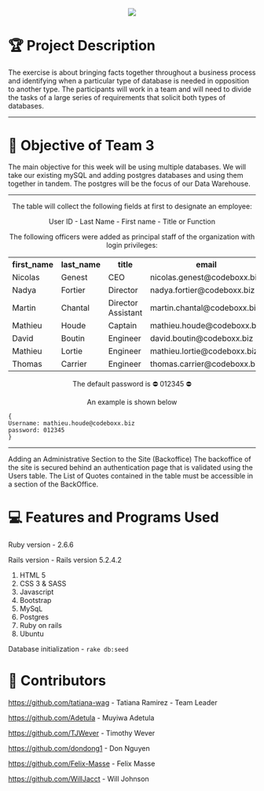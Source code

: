 ## <p align='center'><img src="https://raw.githubusercontent.com/tatiana-wag/Rocket_Elevators_Information_System/master/public/RocketElevators.jpg"></p>

# 🏆 Project Description
The exercise is about bringing facts together throughout a business process and identifying when a particular type of database is needed in opposition to another type. The participants will work in a team and will need to divide the tasks of a large series of requirements that solicit both types of databases.

---

# 💾 Objective of Team 3
The main objective for this week will be using multiple databases.  We will take our existing mySQL and adding postgres databases and using them together in tandem.  The postgres will be the focus of our Data Warehouse.

---

<p align='center'>
The table will collect the following fields at first to designate an employee:
<p align='center'>
 User ID -
 Last Name -
 First name -
 Title or Function
</p>
<p align='center'>
  The following officers were added as principal staff of the organization with login privileges:
</p>
<table align='center'>
  <tr>
    <th>first_name</th>
    <th>last_name</th>
    <th>title</th>
    <th>email</th>
  </tr>
  <tr>
    <td>Nicolas</td>
    <td>Genest</td>
    <td>CEO</td>
    <td>nicolas.genest@codeboxx.biz</td>
  </tr>
  <tr>
    <td>Nadya</td>
    <td>Fortier</td>
    <td>Director</td>
    <td>nadya.fortier@codeboxx.biz</td>
  </tr>
  <tr>
    <td>Martin</td>
    <td>Chantal</td>
    <td>Director Assistant</td>
    <td>martin.chantal@codeboxx.biz</td>
  </tr>
  <tr>
    <td>Mathieu</td>
    <td>Houde</td>
    <td>Captain</td>
    <td>mathieu.houde@codeboxx.biz</td>
  </tr>
  <tr>
    <td>David</td>
    <td>Boutin</td>
    <td>Engineer</td>
    <td>david.boutin@codeboxx.biz</td>
  </tr>
  <tr>
    <td>Mathieu</td>
    <td>Lortie</td>
    <td>Engineer</td>
    <td>mathieu.lortie@codeboxx.biz</td>
  </tr>
  <tr>
    <td>Thomas</td>
    <td>Carrier</td>
    <td>Engineer</td>
    <td>thomas.carrier@codeboxx.biz</td>
  </tr>
</table>

<p align='center'>The default password is ⛔ 012345 ⛔</p>

<p align='center'>An example is shown below</p>

```
{
Username: mathieu.houde@codeboxx.biz
password: 012345
}
```

---

Adding an Administrative Section to the Site (Backoffice)
The backoffice of the site is secured behind an authentication page that is validated using the Users table.
The List of Quotes contained in the table must be accessible in a section of the BackOffice.

# 💻 Features and Programs Used

Ruby version - 2.6.6

Rails version - Rails version 5.2.4.2

<ol>
<li>HTML 5</li>
<li>CSS 3 & SASS</li>
<li>Javascript</li>
<li>Bootstrap</li>
<li>MySqL</li>
<li>Postgres</li>
<li>Ruby on rails</li>
<li>Ubuntu</li>
</ol>

Database initialization - ```rake db:seed```


# 👥 Contributors

https://github.com/tatiana-wag - Tatiana Ramirez - Team Leader

https://github.com/Adetula - Muyiwa Adetula

https://github.com/TJWever - Timothy Wever

https://github.com/dondong1 - Don Nguyen

https://github.com/Felix-Masse - Felix Masse

https://github.com/WillJacct - Will Johnson
